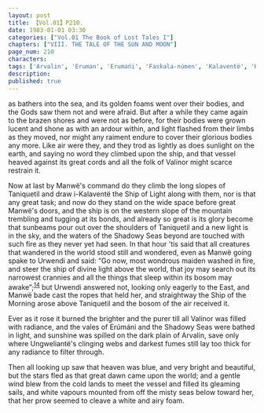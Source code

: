 ```yaml
---
layout: post
title: 【Vol.01】P210.
date: 1983-01-01 03:30
categories: ["Vol.01 The Book of Lost Tales I"]
chapters: ["VIII. THE TALE OF THE SUN AND MOON"]
page_num: 210
characters: 
tags: ['Arvalin', 'Eruman', 'Erumańi', 'Faskala-númen', 'Kalaventë', 'Kalavénë', 'Manwë', 'Shadowy Seas']
description: 
published: true
---
```


<p style="text-indent: 0;">
as bathers into the sea, and its golden foams went over their bodies, and the Gods saw them not and were afraid. But after a while they came again to the brazen shores and were not as before, for their bodies were grown lucent and shone as with an ardour within, and light flashed from their limbs as they moved, nor might any raiment endure to cover their glorious bodies any more. Like air were they, and they trod as lightly as does sunlight on the earth, and saying no word they climbed upon the ship, and that vessel heaved against its great cords and all the folk of Valinor might scarce restrain it.
</p>

Now at last by Manwë's command do they climb the long slopes of Taniquetil and draw i-Kalaventë the Ship of Light along with them, nor is that any great task; and now do they stand on the wide space before great Manwë's doors, and the ship is on the western slope of the mountain trembling and tugging at its bonds, and already so great is its glory become that sunbeams pour out over the shoulders of Taniquetil and a new light is in the sky, and the waters of the Shadowy Seas beyond are touched with such fire as they never yet had seen. In that hour 'tis said that all creatures that wandered in the world stood still and wondered, even as Manwë going spake to Urwendi and said: “Go now, most wondrous maiden washed in fire, and steer the ship of divine light above the world, that joy may search out its narrowest crannies and all the things that sleep within its bosom may awake”;<SUP>[14]({{site.baseurl}}/vol01-p220)</SUP> but Urwendi answered not, looking only eagerly to the East, and Manwë bade cast the ropes that held her, and straightway the Ship of the Morning arose above Taniquetil and the bosom of the air received it.

Ever as it rose it burned the brighter and the purer till all Valinor was filled with radiance, and the vales of Erúmáni and the Shadowy Seas were bathed in light, and sunshine was spilled on the dark plain of Arvalin, save only where Ungweliantë's clinging webs and darkest fumes still lay too thick for any radiance to filter through.

Then all looking up saw that heaven was blue, and very bright and beautiful, but the stars fled as that great dawn came upon the world; and a gentle wind blew from the cold lands to meet the vessel and filled its gleaming sails, and white vapours mounted from off the misty seas below toward her, that her prow seemed to cleave a white and airy foam.

